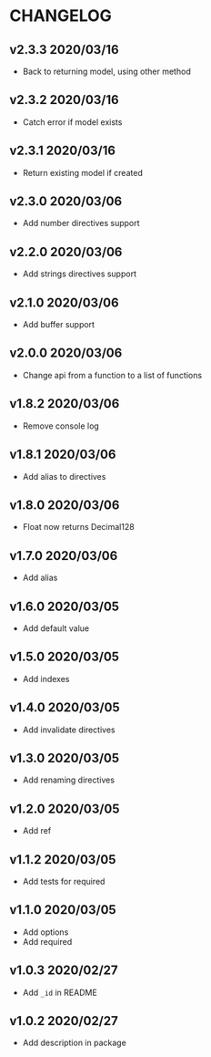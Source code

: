 CHANGELOG
===

## v2.3.3 2020/03/16

- Back to returning model, using other method

## v2.3.2 2020/03/16

- Catch error if model exists

## v2.3.1 2020/03/16

- Return existing model if created

## v2.3.0 2020/03/06

- Add number directives support

## v2.2.0 2020/03/06

- Add strings directives support

## v2.1.0 2020/03/06

- Add buffer support

## v2.0.0 2020/03/06

- Change api from a function to a list of functions

## v1.8.2 2020/03/06

- Remove console log

## v1.8.1 2020/03/06

- Add alias to directives

## v1.8.0 2020/03/06

- Float now returns Decimal128

## v1.7.0 2020/03/06

- Add alias

## v1.6.0 2020/03/05

- Add default value

## v1.5.0 2020/03/05

- Add indexes

## v1.4.0 2020/03/05

- Add invalidate directives

## v1.3.0 2020/03/05

- Add renaming directives

## v1.2.0 2020/03/05

- Add ref

## v1.1.2 2020/03/05

- Add tests for required

## v1.1.0 2020/03/05

- Add options
- Add required

## v1.0.3 2020/02/27

- Add `_id` in README

## v1.0.2 2020/02/27

- Add description in package